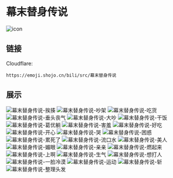 # 幕末替身传说
![icon](https://emoji.shojo.cn/bili/src/幕末替身传说/icon.png)
## 链接
Cloudflare:
```
https://emoji.shojo.cn/bili/src/幕末替身传说
```
## 展示
![幕末替身传说-挨揍](https://emoji.shojo.cn/bili/src/幕末替身传说/幕末替身传说-挨揍.png)
![幕末替身传说-吵架](https://emoji.shojo.cn/bili/src/幕末替身传说/幕末替身传说-吵架.png)
![幕末替身传说-吃货](https://emoji.shojo.cn/bili/src/幕末替身传说/幕末替身传说-吃货.png)
![幕末替身传说-垂头丧气](https://emoji.shojo.cn/bili/src/幕末替身传说/幕末替身传说-垂头丧气.png)
![幕末替身传说-大吵](https://emoji.shojo.cn/bili/src/幕末替身传说/幕末替身传说-大吵.png)
![幕末替身传说-干饭](https://emoji.shojo.cn/bili/src/幕末替身传说/幕末替身传说-干饭.png)
![幕末替身传说-葛优躺](https://emoji.shojo.cn/bili/src/幕末替身传说/幕末替身传说-葛优躺.png)
![幕末替身传说-害羞](https://emoji.shojo.cn/bili/src/幕末替身传说/幕末替身传说-害羞.png)
![幕末替身传说-好吃](https://emoji.shojo.cn/bili/src/幕末替身传说/幕末替身传说-好吃.png)
![幕末替身传说-开心](https://emoji.shojo.cn/bili/src/幕末替身传说/幕末替身传说-开心.png)
![幕末替身传说-哭](https://emoji.shojo.cn/bili/src/幕末替身传说/幕末替身传说-哭.png)
![幕末替身传说-困惑](https://emoji.shojo.cn/bili/src/幕末替身传说/幕末替身传说-困惑.png)
![幕末替身传说-累死了](https://emoji.shojo.cn/bili/src/幕末替身传说/幕末替身传说-累死了.png)
![幕末替身传说-流口水](https://emoji.shojo.cn/bili/src/幕末替身传说/幕末替身传说-流口水.png)
![幕末替身传说-美人](https://emoji.shojo.cn/bili/src/幕末替身传说/幕末替身传说-美人.png)
![幕末替身传说-媚眼](https://emoji.shojo.cn/bili/src/幕末替身传说/幕末替身传说-媚眼.png)
![幕末替身传说-亲亲](https://emoji.shojo.cn/bili/src/幕末替身传说/幕末替身传说-亲亲.png)
![幕末替身传说-燃起来](https://emoji.shojo.cn/bili/src/幕末替身传说/幕末替身传说-燃起来.png)
![幕末替身传说-上啊](https://emoji.shojo.cn/bili/src/幕末替身传说/幕末替身传说-上啊.png)
![幕末替身传说-生气](https://emoji.shojo.cn/bili/src/幕末替身传说/幕末替身传说-生气.png)
![幕末替身传说-想打人](https://emoji.shojo.cn/bili/src/幕末替身传说/幕末替身传说-想打人.png)
![幕末替身传说-一脸冷漠](https://emoji.shojo.cn/bili/src/幕末替身传说/幕末替身传说-一脸冷漠.png)
![幕末替身传说-运动](https://emoji.shojo.cn/bili/src/幕末替身传说/幕末替身传说-运动.png)
![幕末替身传说-斩](https://emoji.shojo.cn/bili/src/幕末替身传说/幕末替身传说-斩.png)
![幕末替身传说-整理头发](https://emoji.shojo.cn/bili/src/幕末替身传说/幕末替身传说-整理头发.png)
